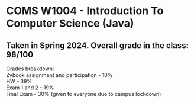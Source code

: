 # **COMS W1004 - Introduction To Computer Science (Java)** <br>

## Taken in Spring 2024. Overall grade in the class: 98/100

Grades breakdown: <br>
Zybook assignment and participation - 10% <br>
HW - 39% <br>
Exam 1 and 2 - 19% <br>
Final Exam - 30% (given to everyone due to campus lockdown)

